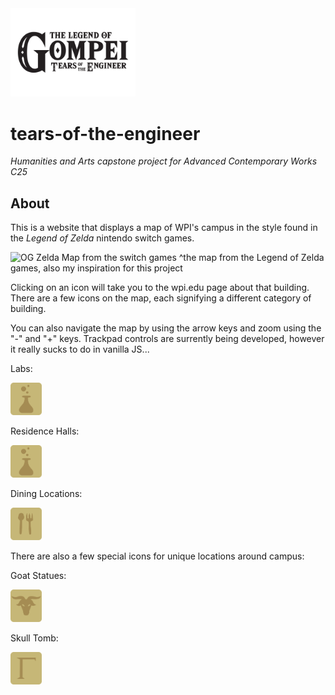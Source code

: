 
<img src="Images/TOTE-logo.png" alt="The Legend of Gompei: Tears of the Engineer" width="200">

# tears-of-the-engineer
_Humanities and Arts capstone project for Advanced Contemporary Works C25_

## About
This is a website that displays a map of WPI's campus in the style found in the _Legend of Zelda_ nintendo switch games. 

<img src="Images/BotW-Map.png" alt="OG Zelda Map from the switch games" width="300">
^the map from the Legend of Zelda games, also my inspiration for this project

Clicking on an icon will take you to the wpi.edu page about that building. There are a few icons on the map, each signifying a different category of building.

You can also navigate the map by using the arrow keys and zoom using the "-" and "+" keys. Trackpad controls are surrently being developed, however it really sucks to do in vanilla JS...

Labs:

<img src="Images/labIcon.svg" alt="Lab Icon" width="50">

Residence Halls:

<img src="Images/labIcon.svg" alt="Res Hall Icon" width="50">

Dining Locations:

<img src="Images/diningIcon.svg" alt="Dining Location Icon" width="50">



There are also a few special icons for unique locations around campus:

Goat Statues:

<img src="Images/goatIcon.svg" alt="Goat Statues Icon" width="50">

Skull Tomb:

<img src="Images/skullIcon.svg" alt="Goat Statues Icon" width="50">